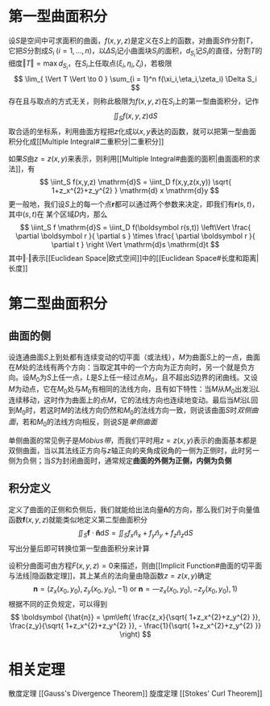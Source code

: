 # 第一型曲面积分
设$S$是空间中可求面积的曲面，$f(x,y,z)$是定义在$S$上的函数，对曲面$S$作分割$T$，它把$S$分割成$S_i\;(i=1, \ldots ,n)$，以$\Delta S_i$记小曲面块$S_i$的面积，$d_{S_i}$记$S_i$的直径，分割$T$的细度$\Vert T \Vert = \max{d_{S_{i}}}$，在$S_i$上任取点$(\xi_i,\eta_i,\zeta_i)$，若极限
$$
\lim_{ \Vert T \Vert \to 0  } \sum_{i = 1}^n f(\xi_i,\eta_i,\zeta_i) \Delta S_i
$$
存在且与取点的方式无关，则称此极限为$f(x,y,z)$在$S_i$上的第一型曲面积分，记作
$$
\iint_S f(x,y,z) \mathrm{d}S
$$
取合适的坐标系，利用曲面方程把$z$化成以$x,y$表达的函数，就可以把第一型曲面积分化成[[Multiple Integral#二重积分|二重积分]]

如果$S$由$z = z(x,y)$来表示，则利用[[Multiple Integral#曲面的面积|曲面面积的求法]]，有
$$
\iint_S f(x,y,z) \mathrm{d}S = \iint_D f(x,y,z(x,y)) \sqrt{ 1+z_x^{2}+z_y^{2} } \mathrm{d} x \mathrm{d}y
$$
更一般地，我们设$S$上的每一个点$\boldsymbol r$都可以通过两个参数来决定，即我们有$\boldsymbol r(s,t)$，其中$(s,t)$在 某个区域$D$内，那么
$$
\iint_S f \mathrm{d}S = \iint_D f(\boldsymbol r(s,t)) \left\Vert \frac{ \partial \boldsymbol r }{ \partial s } \times \frac{ \partial \boldsymbol r }{ \partial t } \right \Vert \mathrm{d}s \mathrm{d}t
$$
其中$\Vert\cdot \Vert$表示[[Euclidean Space|欧式空间]]中的[[Euclidean Space#长度和距离|长度]]
# 第二型曲面积分
## 曲面的侧
设连通曲面$S$上到处都有连续变动的切平面（或法线），$M$为曲面$S$上的一点，曲面在$M$处的法线有两个方向：当取定其中的一个方向为正方向时，另一个就是负方向。设$M_0$为$S$上任一点，$L$是$S$上任一经过点$M_0$，且不超出$S$边界的闭曲线。又设$M$为动点，它在$M_0$处与$M_0$有相同的法线方向，且有如下特性：当$M$从$M_0$出发沿$L$连续移动，这时作为曲面上的点$M$，它的法线方向也连续地变动。最后当$M$沿$L$回到$M_0$时，若这时$M$的法线方向仍然和$M_0$的法线方向一致，则说该曲面$S$时*双侧曲面*，若和$M_0$的法线方向相反，则说$S$是*单侧曲面*

单侧曲面的常见例子是*Möbius带*，而我们平时用$z = z(x,y)$表示的曲面基本都是双侧曲面，当以其法线正方向与$z$轴正向的夹角成锐角的一侧为正侧时，此时另一侧为负侧；当$S$为封闭曲面时，通常规定**曲面的外侧为正侧，内侧为负侧**

## 积分定义
定义了曲面的正侧和负侧后，我们就能给出法向量$\boldsymbol{\hat{n}}$的方向，那么我们对于向量值函数$\boldsymbol f(x,y,z)$就能类似地定义第二型曲面积分
$$
\iint_S\boldsymbol f\cdot \boldsymbol{\hat{n}} \mathrm{d}S = \iint_S f_x\hat{n}_x+f_y\hat{n}_y +  f_z\hat{n}_z \mathrm{d}S
$$
写出分量后即可转换位第一型曲面积分来计算

设积分曲面可由方程$F(x,y,z) = 0$来描述，则由[[Implicit Function#曲面的切平面与法线|隐函数定理]]，其上某点的法向量由隐函数$z = z(x,y)$确定
$$
\boldsymbol n = (z_x(x_0,y_0), z_y(x_0,y_0),-1) \text{ or } \boldsymbol n = —z_x(x_0,y_0), -z_y(x_0,y_0),1)
$$
根据不同的正负规定，可以得到
$$
\boldsymbol {\hat{n}} = \pm\left( \frac{z_x}{\sqrt{ 1+z_x^{2}+z_y^{2} }}, \frac{z_y}{\sqrt{ 1+z_x^{2}+z_y^{2} }}, - \frac{1}{\sqrt{ 1+z_x^{2}+z_y^{2} }} \right) 
$$
# 相关定理
散度定理 [[Gauss's Divergence Theorem]]
旋度定理 [[Stokes' Curl Theorem]]
